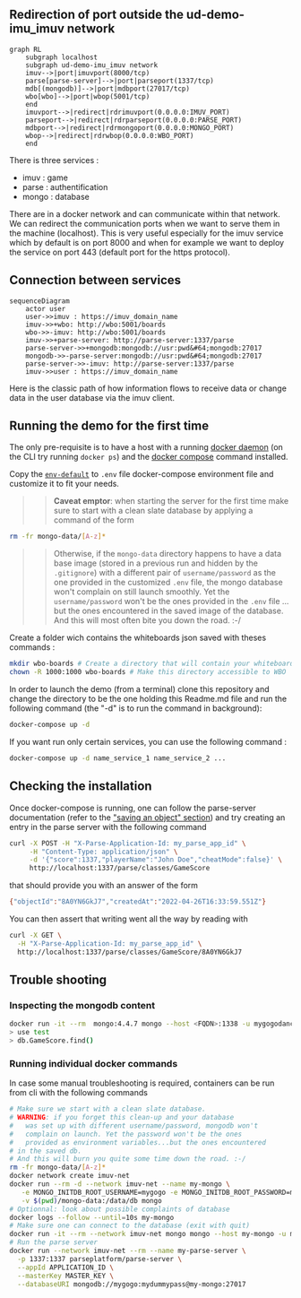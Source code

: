 ## Redirection of port outside the ud-demo-imu_imuv network

```mermaid
graph RL
    subgraph localhost
    subgraph ud-demo-imu_imuv network
    imuv-->|port|imuvport(8000/tcp)
    parse[parse-server]-->|port|parseport(1337/tcp)
    mdb[(mongodb)]-->|port|mdbport(27017/tcp)
    wbo[wbo]-->|port|wbop(5001/tcp)
    end
    imuvport-->|redirect|rdrimuvport(0.0.0.0:IMUV_PORT)
    parseport-->|redirect|rdrparseport(0.0.0.0:PARSE_PORT)
    mdbport-->|redirect|rdrmongoport(0.0.0.0:MONGO_PORT)
    wbop-->|redirect|rdrwbop(0.0.0.0:WBO_PORT)
    end
```

There is three services :

- imuv : game
- parse : authentification
- mongo : database

There are in a docker network and can communicate within that network.
We can redirect the communication ports when we want to serve them in the machine (localhost). This is very useful especially for the imuv service which by default is on port 8000 and when for example we want to deploy the service on port 443 (default port for the https protocol).

## Connection between services

```mermaid
sequenceDiagram
    actor user
    user->>imuv : https://imuv_domain_name
    imuv->>+wbo: http://wbo:5001/boards
    wbo->>-imuv: http://wbo:5001/boards
    imuv->>+parse-server: http://parse-server:1337/parse
    parse-server->>+mongodb:mongodb://usr:pwd&#64;mongodb:27017
    mongodb->>-parse-server:mongodb://usr:pwd&#64;mongodb:27017
    parse-server->>-imuv: http://parse-server:1337/parse
    imuv->>user : https://imuv_domain_name
```

Here is the classic path of how information flows to receive data or change data in the user database via the imuv client.

## Running the demo for the first time

The only pre-requisite is to have a host with a running
[docker daemon](https://docs.docker.com/)
(on the CLI try running `docker ps`) and the
[docker compose](https://docs.docker.com/compose/)
command installed.

Copy the [`env-default`](env-default) to `.env` file docker-compose environment
file and customize it to fit your needs.

> > **Caveat emptor**:
> > when starting the server for the first time make sure to
> > start with a clean slate database by applying a command of the form

```bash
rm -fr mongo-data/[A-z]*
```

> > Otherwise, if the `mongo-data` directory happens to have a data base image
> > (stored in a previous run and hidden by the `.gitignore`) with a different
> > pair of `username/password` as the one provided in the customized `.env` file,
> > the mongo database won't complain on still launch smoothly.
> > Yet the `username/password` won't be the ones provided in the `.env` file
> > ... but the ones encountered in the saved image of the database.
> > And this will most often bite you down the road. :-/

Create a folder wich contains the whiteboards json saved with theses commands :

```bash
mkdir wbo-boards # Create a directory that will contain your whiteboards
chown -R 1000:1000 wbo-boards # Make this directory accessible to WBO
```

In order to launch the demo (from a terminal) clone this repository and
change the directory to be the one holding this Readme.md file and run the
following command (the "-d" is to run the command in background):

```bash
docker-compose up -d
```

If you want run only certain services, you can use the following command :

```bash
docker-compose up -d name_service_1 name_service_2 ...
```

## Checking the installation

Once docker-compose is running, one can follow the parse-server documentation
(refer to the
["saving an object" section](https://hub.docker.com/r/parseplatform/parse-server/#saving-an-object))
and try creating an entry in the parse server with the following command

```bash
curl -X POST -H "X-Parse-Application-Id: my_parse_app_id" \
     -H "Content-Type: application/json" \
     -d '{"score":1337,"playerName":"John Doe","cheatMode":false}' \
     http://localhost:1337/parse/classes/GameScore
```

that should provide you with an answer of the form

```bash
{"objectId":"8A0YN6GkJ7","createdAt":"2022-04-26T16:33:59.551Z"}
```

You can then assert that writing went all the way by reading with

```bash
curl -X GET \
  -H "X-Parse-Application-Id: my_parse_app_id" \
  http://localhost:1337/parse/classes/GameScore/8A0YN6GkJ7
```

## Trouble shooting

### Inspecting the mongodb content

```bash
docker run -it --rm  mongo:4.4.7 mongo --host <FQDN>:1338 -u mygogodancer -p mygogodummypass
> use test
> db.GameScore.find()
```

### Running individual docker commands

In case some manual troubleshooting is required, containers can be
run from cli with the following commands

```bash
# Make sure we start with a clean slate database.
# WARNING: if you forget this clean-up and your database
#   was set up with different username/password, mongodb won't
#   complain on launch. Yet the password won't be the ones
#   provided as environment variables...but the ones encountered
# in the saved db.
# And this will burn you quite some time down the road. :-/
rm -fr mongo-data/[A-z]*
docker network create imuv-net
docker run --rm -d --network imuv-net --name my-mongo \
   -e MONGO_INITDB_ROOT_USERNAME=mygogo -e MONGO_INITDB_ROOT_PASSWORD=mydummypass \
   -v $(pwd)/mongo-data:/data/db mongo
# Optionnal: look about possible complaints of database
docker logs --follow --until=10s my-mongo
# Make sure one can connect to the database (exit with quit)
docker run -it --rm --network imuv-net mongo mongo --host my-mongo -u mygogo -p mydummypass
# Run the parse server
docker run --network imuv-net --rm --name my-parse-server \
  -p 1337:1337 parseplatform/parse-server \
  --appId APPLICATION_ID \
  --masterKey MASTER_KEY \
  --databaseURI mongodb://mygogo:mydummypass@my-mongo:27017
```
